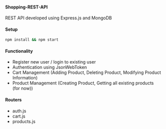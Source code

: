#### Shopping-REST-API
REST API developed using Express.js and MongoDB

#### Setup

```bash
npm install && npm start
```

#### Functionality
- Register new user / login to existing user
- Authentication using JsonWebToken
- Cart Management (Adding Product, Deleting Product, Modifying Product Information)
- Product Management (Creating Product, Getting all existing products (for now))

#### Routers

- auth.js
- cart.js
- products.js
